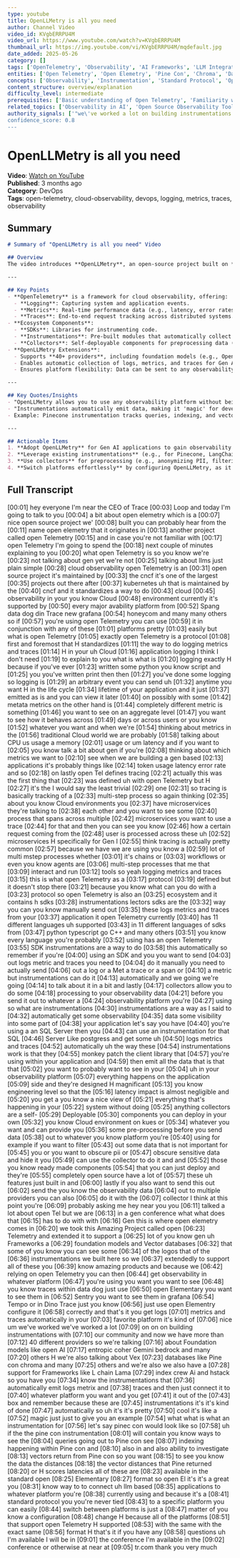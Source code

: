 ```yaml
---
type: youtube
title: OpenLLMetry is all you need
author: Channel Video
video_id: KVgbERRPU4M
video_url: https://www.youtube.com/watch?v=KVgbERRPU4M
thumbnail_url: https://img.youtube.com/vi/KVgbERRPU4M/mqdefault.jpg
date_added: 2025-05-26
category: []
tags: ['OpenTelemetry', 'Observability', 'AI Frameworks', 'LLM Integration', 'Vector Databases', 'Open Source', 'DataDog', 'Grafana', 'Sentry', 'DinoTrace', 'Instrumentation', 'GenTech']
entities: ['Open Telemetry', 'Open Elemetry', 'Pine Con', 'Chroma', 'Data Dog', 'Sentry', 'Grafana Tempo', 'Dino Trace', 'L chain', 'Lama index']
concepts: ['Observability', 'Instrumentation', 'Standard Protocol', 'Open Source', 'Integration', 'Logs', 'Metrics', 'Traces', 'Gen Frameworks', 'Foundation Models']
content_structure: overview/explanation
difficulty_level: intermediate
prerequisites: ['Basic understanding of Open Telemetry', 'Familiarity with Gen frameworks', 'Knowledge of observability concepts']
related_topics: ['Observability in AI', 'Open Source Observability Tools', 'AI Frameworks', 'Vector Databases', 'LLM Integration', 'Data Privacy', 'Cloud Monitoring']
authority_signals: ['"we\'ve worked a lot on building instrumentations with our community"', '"you can easily switch between platforms"']
confidence_score: 0.8
---
```


# OpenLLMetry is all you need

**Video**: [Watch on YouTube](https://www.youtube.com/watch?v=KVgbERRPU4M)  
**Published**: 3 months ago  
**Category**: DevOps  
**Tags**: open-telemetry, cloud-observability, devops, logging, metrics, traces, observability  

## Summary

```markdown
# Summary of "OpenLLMetry is all you need" Video

## Overview
The video introduces **OpenLLMetry**, an open-source project built on **OpenTelemetry**, designed to provide observability for generative AI (Gen AI) applications. It extends OpenTelemetry's capabilities to support frameworks, foundation models, and vector databases, enabling seamless integration with any observability platform.

---

## Key Points
- **OpenTelemetry** is a framework for cloud observability, offering:
  - **Logging**: Capturing system and application events.
  - **Metrics**: Real-time performance data (e.g., latency, error rates).
  - **Traces**: End-to-end request tracking across distributed systems.
- **Ecosystem Components**:
  - **SDKs**: Libraries for instrumenting code.
  - **Instrumentations**: Pre-built modules that automatically collect data (e.g., for Pinecone, LangChain).
  - **Collectors**: Self-deployable components for preprocessing data (e.g., filtering, anonymization).
- **OpenLLMetry Extensions**:
  - Supports **40+ providers**, including foundation models (e.g., OpenAI, Gemini), vector databases (e.g., Pinecone, Chroma), and frameworks (e.g., Llama Index, Hugging Face).
  - Enables automatic collection of logs, metrics, and traces for Gen AI workflows.
  - Ensures platform flexibility: Data can be sent to any observability tool (e.g., DataDog, Grafana Tempo).

---

## Key Quotes/Insights
- "OpenLLMetry allows you to use any observability platform without being tied to a specific one."
- "Instrumentations automatically emit data, making it 'magic' for developers."
- Example: Pinecone instrumentation tracks queries, indexing, and vector distances/scores in standard OpenTelemetry format.

---

## Actionable Items
1. **Adopt OpenLLMetry** for Gen AI applications to gain observability across frameworks and models.
2. **Leverage existing instrumentations** (e.g., for Pinecone, LangChain) to automatically collect data.
3. **Use collectors** for preprocessing (e.g., anonymizing PII, filtering data) before sending to observability platforms.
4. **Switch platforms effortlessly** by configuring OpenLLMetry, as it uses a standard protocol.
```

## Full Transcript

[00:01] hey everyone I'm near the CEO of Trace
[00:03] Loop and today I'm going to talk to you
[00:04] a bit about open elemetry which is a
[00:07] nice open source project we'
[00:08] built you can probably hear from the
[00:11] name open elemetry that it originates in
[00:13] another project called open Telemetry
[00:15] and in case you're not familiar with
[00:17] open Telemetry I'm going to spend the
[00:18] next couple of minutes explaining to you
[00:20] what open Telemetry is so you know we're
[00:23] not talking about gen yet we're not
[00:25] talking about llms just plain simple
[00:28] cloud observability open Telemetry is an
[00:31] open source project it's maintained by
[00:33] the cncf it's one of the largest
[00:35] projects out there after
[00:37] kubernetes uh that is maintained by the
[00:40] cncf and it standardizes a way to do
[00:43] cloud
[00:45] observability in your you know Cloud
[00:48] environment currently it's supported by
[00:50] every major avability platform from
[00:52] Spang data dog din Trace new grafana
[00:54] honeycom and many many others so if
[00:57] you're using open Telemetry you can use
[00:59] it in conjunction with any of these
[01:01] platforms pretty
[01:03] easily but what is open Telemetry
[01:05] exactly open Telemetry is a protocol
[01:08] first and foremost that H standardizes
[01:11] the way to do logging metrics and traces
[01:14] H in your uh Cloud
[01:16] application logging I think I don't need
[01:19] to explain to you what is what is
[01:20] logging exactly H because if you've ever
[01:23] written some python you know script and
[01:25] you you've written print then then
[01:27] you've done some logging so logging is
[01:29] an arbitrary event you can send uh
[01:32] anytime you want H in the life cycle
[01:34] lifetime of your application and it just
[01:37] emitted as is and you can view it later
[01:40] on possibly with some
[01:42] metata metrics on the other hand is
[01:44] completely different metric is something
[01:46] you want to see on an aggregate level
[01:47] you want to see how it behaves across
[01:49] days or across users or you know
[01:52] whatever you want and when we're
[01:54] thinking about metrics in the
[01:56] traditional Cloud world we are probably
[01:58] talking about CPU us usage a memory
[02:01] usage or um latency and if you want to
[02:05] you know talk a bit about gen if you're
[02:08] thinking about which metrics we want to
[02:10] see when we are building a gen based
[02:13] applications it's probably things like
[02:14] token usage latency error rate and so
[02:18] on lastly open Tel defines tracing
[02:21] actually this was the first thing that
[02:23] was defined uh with open Telemetry but H
[02:27] it's the I would say the least trivial
[02:29] one
[02:31] so tracing is basically tracking of a
[02:33] multi-step process so again thinking
[02:35] about you know Cloud environments you
[02:37] have microservices they're talking to
[02:38] each other and you want to see some
[02:40] process that spans across multiple
[02:42] microservices you want to use a trace
[02:44] for that and then you can see you know
[02:46] how a certain request coming from the
[02:48] user is processed across these uh
[02:52] microservices H specifically for Gen I
[02:55] think tracing is actually pretty common
[02:57] because we have we are using you know a
[02:59] lot of multi mstep processes whether
[03:01] it's chains or
[03:03] workflows or even you know agents are
[03:06] multi-step processes that me that
[03:09] interact and run
[03:12] tools so yeah logging metrics and traces
[03:15] this is what open Telemetry as a
[03:17] protocol
[03:19] defined but it doesn't stop there
[03:21] because you know what can you do with a
[03:23] protocol so open Telemetry is also an
[03:25] ecosystem and it contains h sdks
[03:28] instrumentations lectors sdks are the
[03:32] way you can you know manually send out
[03:35] these logs metrics and traces from your
[03:37] application it open Telemetry currently
[03:40] has 11 different languages uh supported
[03:43] in 11 different languages of sdks from
[03:47] python typescript go C++ and many others
[03:51] you know every language you're probably
[03:52] using has an open Telemetry
[03:55] SDK instrumentations are a way to do
[03:58] this automatically so remember if you're
[04:00] using an SDK and you you want to send
[04:03] out logs metric and traces you need to
[04:04] do it manually you need to actually send
[04:06] out a log or a Met a trace or a span or
[04:10] a metric but instrumentations can do it
[04:13] automatically and we going we're going
[04:14] to talk about it in a bit and lastly
[04:17] collectors allow you to do some
[04:18] processing to your observability data
[04:21] before you send it out to whatever a
[04:24] observability platform you're
[04:27] using so what are instrumentations
[04:30] instrumentations are a way as I said to
[04:32] automatically get some observability
[04:35] data some visibility into some part of
[04:38] your application let's say you have
[04:40] you're using a an SQL Server then you
[04:43] can use an instrumentation for that SQL
[04:46] Server Like postgress and get some uh
[04:50] logs metrics and traces
[04:52] automatically uh the way these
[04:54] instrumentations work is that they
[04:55] monkey patch the client library that
[04:57] you're using within your application and
[04:59] then emit all the data that is that that
[05:02] you want to probably want to see in your
[05:04] uh in your observability platform
[05:07] everything happens on the application
[05:09] side and they're designed H magnificant
[05:13] you know engineering level so that the
[05:16] latency impact is almost negligible and
[05:20] you get a you know a nice view of
[05:21] everything that's happening in your
[05:22] system without doing
[05:25] anything collectors are a self-
[05:29] Deployable
[05:30] components you can deploy in your own
[05:32] you know Cloud environment on kues or
[05:34] whatever you want and can provide you
[05:36] some pre-processing before you send data
[05:38] out to whatever you know platform you're
[05:40] using for example if you want to filter
[05:43] out some data that is not important for
[05:45] you or you want to obscure pii or
[05:47] obscure sensitive data and hide it you
[05:49] can use the collector to do it and and
[05:52] those you know ready made components
[05:54] that you can just deploy and they're
[05:55] completely open source have a lot of
[05:57] these uh features just built in and
[06:00] lastly if you also want to send this out
[06:02] send the you know the observability data
[06:04] out to multiple providers you can also
[06:05] do it with the
[06:07] collector I think at this point you're
[06:09] probably asking me hey near you you
[06:11] talked a lot about open Tel but we are
[06:13] in a gen conference what what does that
[06:15] has to do with with
[06:16] Gen this is where open elemetry comes in
[06:20] we took this Amazing Project called open
[06:23] Telemetry and extended it to support a
[06:25] lot of you know gen uh Frameworks a
[06:29] foundation models and Vector databases
[06:32] that some of you know you can see some
[06:34] of the logos that of the
[06:36] instrumentations we built here so we
[06:37] extendedly to support all of these you
[06:39] know amazing products and because we
[06:42] relying on open Telemetry you can then
[06:44] get observability in whatever platform
[06:47] you're using you want you want to see
[06:48] you know traces within data dog just use
[06:50] open Elementary you want to see them in
[06:52] Sentry you want to see them in grafana
[06:54] Tempo or in Dino Trace just you know
[06:56] just use open Elementry configure it
[06:58] correctly and that's it you get logs
[07:01] metrics and traces automatically in your
[07:03] favorite platform it's kind of
[07:06] nice um we've worked we've worked a lot
[07:09] on on on building instrumentations with
[07:10] our community and now we have more than
[07:12] 40 different providers so we're talking
[07:16] about Foundation models like open AI
[07:17] entropic coher Gemini bedrock and many
[07:20] others H we're also talking about Vex
[07:23] databases like Pine con chroma and many
[07:25] others and we're also we also have a
[07:28] support for Frameworks like L chain Lama
[07:29] index crew Ai and hstack so you have you
[07:34] know the instrumentations that
[07:36] automatically emit logs metrix and
[07:38] traces and then just connect it to
[07:40] whatever platform you want and you get
[07:41] it out of the
[07:43] box and remember because these are
[07:45] instrumentations it's it's kind of done
[07:47] automatically so uh it's it's pretty
[07:50] cool it's like a
[07:52] magic just just to give you an example
[07:54] what what is what an instrumentation for
[07:56] let's say pinec con would look like so
[07:58] uh if the the pine con instrumentation
[08:01] will contain you know ways to see the
[08:04] queries going out to Pine con see
[08:07] indexing happening within Pine con and
[08:10] also in and also ability to investigate
[08:13] vectors return from Pine con so you want
[08:15] to see you know the data the distances
[08:18] the vector distances that Pine returned
[08:20] or H scores latencies all of these are
[08:23] available in the standard open
[08:25] Elementary
[08:27] format so open El it's it's a great you
[08:31] know way to to connect uh llm based
[08:35] applications to whatever platform you're
[08:38] currently using and because it's a
[08:41] standard protocol you you're never tied
[08:43] to a specific platform you can easily
[08:44] switch between platforms is just a
[08:47] matter of you know a configuration
[08:48] change H because all of the platforms
[08:51] that support open Telemetry H supported
[08:53] with the same with the exact same
[08:56] format H that's it if you have any
[08:58] questions uh I'm available I will be in
[09:01] the conference I'm available in the
[09:02] conference or otherwise at near at
[09:05] tr.com thank you very much
